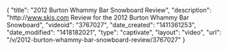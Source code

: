 {
    "title": "2012 Burton Whammy Bar Snowboard Review",
    "description": "http:\/\/www.skis.com Review for the 2012 Burton Whammy Bar Snowboard",
    "videoid": "3767027",
    "date_created": "1411361253",
    "date_modified": "1418182021",
    "type": "captivate",
    "layout": "video",
    "url": "\/v\/2012-burton-whammy-bar-snowboard-review\/3767027"
}